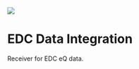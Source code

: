 <img src="https://travis-ci.org/ONSdigital/edcdi.svg?branch=master"/>


# EDC Data Integration

Receiver for EDC eQ data.
